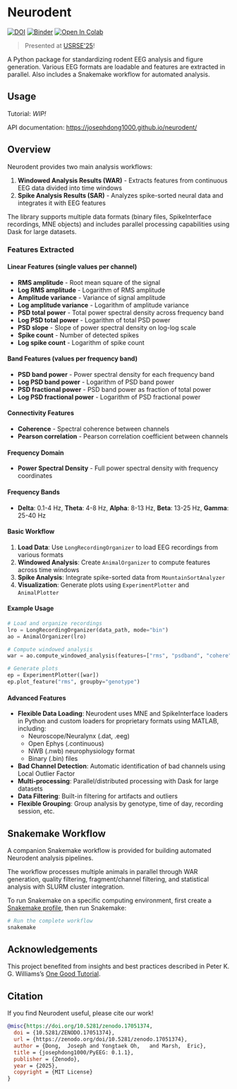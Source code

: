 # Neurodent

[![DOI](https://zenodo.org/badge/DOI/10.5281/zenodo.15780751.svg)](https://doi.org/10.5281/zenodo.15780751)
[![Binder](https://mybinder.org/badge_logo.svg)](https://mybinder.org/v2/gh/josephdong1000/Neurodent/HEAD) 
[![Open In Colab](https://colab.research.google.com/assets/colab-badge.svg)](https://colab.research.google.com/github/josephdong1000/neurodent/)


> Presented at [USRSE'25](https://doi.org/10.5281/zenodo.17274681)!

A Python package for standardizing rodent EEG analysis and figure generation. Various EEG formats are loadable and features are extracted in parallel. Also includes a Snakemake workflow for automated analysis.

## Usage

Tutorial: *WIP!*

API documentation: https://josephdong1000.github.io/neurodent/

## Overview

Neurodent provides two main analysis workflows:

1. **Windowed Analysis Results (WAR)** - Extracts features from continuous EEG data divided into time windows
2. **Spike Analysis Results (SAR)** - Analyzes spike-sorted neural data and integrates it with EEG features

The library supports multiple data formats (binary files, SpikeInterface recordings, MNE objects) and includes parallel processing capabilities using Dask for large datasets.

### Features Extracted

#### Linear Features (single values per channel)
- **RMS amplitude** - Root mean square of the signal
- **Log RMS amplitude** - Logarithm of RMS amplitude  
- **Amplitude variance** - Variance of signal amplitude
- **Log amplitude variance** - Logarithm of amplitude variance
- **PSD total power** - Total power spectral density across frequency band
- **Log PSD total power** - Logarithm of total PSD power
- **PSD slope** - Slope of power spectral density on log-log scale
- **Spike count** - Number of detected spikes
- **Log spike count** - Logarithm of spike count

#### Band Features (values per frequency band)
- **PSD band power** - Power spectral density for each frequency band
- **Log PSD band power** - Logarithm of PSD band power
- **PSD fractional power** - PSD band power as fraction of total power
- **Log PSD fractional power** - Logarithm of PSD fractional power

#### Connectivity Features
- **Coherence** - Spectral coherence between channels
- **Pearson correlation** - Pearson correlation coefficient between channels

#### Frequency Domain
- **Power Spectral Density** - Full power spectral density with frequency coordinates

#### Frequency Bands
- **Delta**: 0.1-4 Hz, **Theta**: 4-8 Hz, **Alpha**: 8-13 Hz, **Beta**: 13-25 Hz, **Gamma**: 25-40 Hz

#### Basic Workflow
1. **Load Data**: Use `LongRecordingOrganizer` to load EEG recordings from various formats
2. **Windowed Analysis**: Create `AnimalOrganizer` to compute features across time windows
3. **Spike Analysis**: Integrate spike-sorted data from `MountainSortAnalyzer`
4. **Visualization**: Generate plots using `ExperimentPlotter` and `AnimalPlotter`

#### Example Usage
```python
# Load and organize recordings
lro = LongRecordingOrganizer(data_path, mode="bin")
ao = AnimalOrganizer(lro)

# Compute windowed analysis
war = ao.compute_windowed_analysis(features=["rms", "psdband", "cohere"])

# Generate plots
ep = ExperimentPlotter([war])
ep.plot_feature("rms", groupby="genotype")
```

#### Advanced Features
- **Flexible Data Loading**: Neurodent uses MNE and SpikeInterface loaders in Python and custom loaders for proprietary formats using MATLAB, including:
  - Neuroscope/Neuralynx (.dat, .eeg)
  - Open Ephys (.continuous)
  - NWB (.nwb) neurophysiology format
  - Binary (.bin) files
- **Bad Channel Detection**: Automatic identification of bad channels using Local Outlier Factor
- **Multi-processing**: Parallel/distributed processing with Dask for large datasets
- **Data Filtering**: Built-in filtering for artifacts and outliers
- **Flexible Grouping**: Group analysis by genotype, time of day, recording session, etc.

## Snakemake Workflow

A companion Snakemake workflow is provided for building automated Neurodent analysis pipelines.

The workflow processes multiple animals in parallel through WAR generation, quality filtering, fragment/channel filtering, and statistical analysis with SLURM cluster integration.

To run Snakemake on a specific computing environment, first create a [Snakemake profile](https://github.com/snakemake-profiles/doc), then run Snakemake:

```bash
# Run the complete workflow
snakemake
```

## Acknowledgements

This project benefited from insights and best practices described in Peter K. G. Williams’s [One Good Tutorial](https://onegoodtutorial.org/).

## Citation

If you find Neurodent useful, please cite our work!

```bibtex
@misc{https://doi.org/10.5281/zenodo.17051374,
  doi = {10.5281/ZENODO.17051374},
  url = {https://zenodo.org/doi/10.5281/zenodo.17051374},
  author = {Dong,  Joseph and Yongtaek Oh,   and Marsh,  Eric},
  title = {josephdong1000/PyEEG: 0.1.1},
  publisher = {Zenodo},
  year = {2025},
  copyright = {MIT License}
}
```